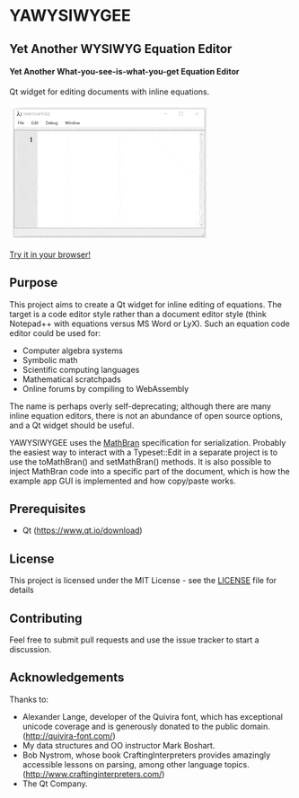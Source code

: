 # YAWYSIWYGEE
## Yet Another WYSIWYG Equation Editor
#### Yet Another What-you-see-is-what-you-get Equation Editor

Qt widget for editing documents with inline equations.

![alt text](demo.gif?raw=true "YAWYSIWGEE")

[Try it in your browser!](https://johndtill.github.io/YAWYSIWYGEE_WASM/)

## Purpose

This project aims to create a Qt widget for inline editing of equations. The target is a code editor style rather than a document editor style (think Notepad++ with equations versus MS Word or LyX). Such an equation code editor could be used for:

* Computer algebra systems
* Symbolic math
* Scientific computing languages
* Mathematical scratchpads
* Online forums by compiling to WebAssembly

The name is perhaps overly self-deprecating; although there are many inline equation editors, there is not an abundance of open source options, and a Qt widget should be useful.

YAWYSIWYGEE uses the [MathBran](https://github.com/JohnDTill/MathBran) specification for serialization. Probably the easiest way to interact with a Typeset::Edit in a separate project is to use the toMathBran() and setMathBran() methods. It is also possible to inject MathBran code into a specific part of the document, which is how the example app GUI is implemented and how copy/paste works.

## Prerequisites

* Qt (https://www.qt.io/download)

## License

This project is licensed under the MIT License - see the [LICENSE](LICENSE) file for details

## Contributing

Feel free to submit pull requests and use the issue tracker to start a discussion.

## Acknowledgements

Thanks to:
* Alexander Lange, developer of the Quivira font, which has exceptional unicode coverage and is generously donated to the public domain. (http://quivira-font.com/)
* My data structures and OO instructor Mark Boshart.
* Bob Nystrom, whose book CraftingInterpreters provides amazingly accessible lessons on parsing, among other language topics. (http://www.craftinginterpreters.com/)
* The Qt Company.
